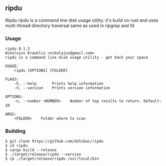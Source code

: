 ripdu
--

Ripdu ripdu is a command line disk usage utility. it's build on rust and uses multi-thread
directory traversal same as used in ripgrep and fd

### Usage

```
ripdu 0.1.3
Nikolajus Krauklis <nikolajus@gmail.com>
ripdu is a command line disk usage utility - get back your space

USAGE:
    ripdu [OPTIONS] [FOLDER]

FLAGS:
    -h, --help       Prints help information
    -V, --version    Prints version information

OPTIONS:
    -n, --number <NUMBER>    Number of top results to return. Default: 10

ARGS:
    <FOLDER>    Folder where to scan
```

### Building

```
$ git clone https://github.com/dzhibas/ripdu
$ cd ripdu
$ cargo build --release
$ ./target/release/ripdu --version
$ cp ./target/release/ripdu /usr/local/bin
```